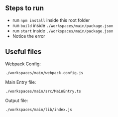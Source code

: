 ## Steps to run

* run `npm install` inside this root folder
* run `build` inside `./workspaces/main/package.json`
* run `start` inside `./workspaces/main/package.json`
* Notice the error

## Useful files

Webpack Config:

`./workspaces/main/webpack.config.js`

Main Entry file:

`./workspaces/main/src/MainEntry.ts`

Output file:

`./workspaces/main/lib/index.js`
